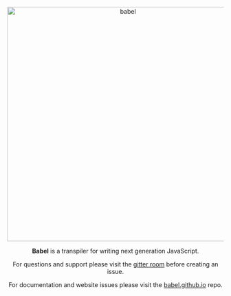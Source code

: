 <p align="center">
  <a href="https://babeljs.io/">
    <img alt="babel" src="https://raw.githubusercontent.com/babel/logo/master/logo.png" width="546">
  </a>
</p>

<p align="center">
  <strong>Babel</strong> is a transpiler for writing next generation JavaScript.
</p>

<p align="center">
  For questions and support please visit the <a href="https://gitter.im/babel/babel">gitter room</a> before creating an issue.
</p>

<p align="center">
  For documentation and website issues please visit the <a href="https://github.com/babel/babel.github.io">babel.github.io</a> repo.
</p>
